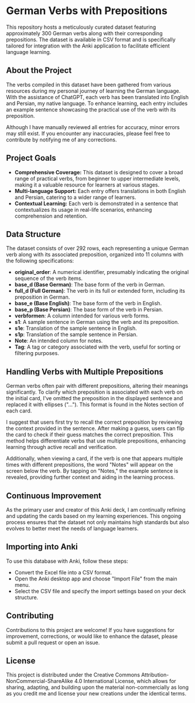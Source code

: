 # German Verbs with Prepositions

This repository hosts a meticulously curated dataset featuring approximately 300 German verbs along with their corresponding prepositions. The dataset is available in CSV format and is specifically tailored for integration with the Anki application to facilitate efficient language learning.

## About the Project
The verbs compiled in this dataset have been gathered from various resources during my personal journey of learning the German language. With the assistance of ChatGPT, each verb has been translated into English and Persian, my native language. To enhance learning, each entry includes an example sentence showcasing the practical use of the verb with its preposition.

Although I have manually reviewed all entries for accuracy, minor errors may still exist. If you encounter any inaccuracies, please feel free to contribute by notifying me of any corrections.

## Project Goals
- **Comprehensive Coverage:** This dataset is designed to cover a broad range of practical verbs, from beginner to upper intermediate levels, making it a valuable resource for learners at various stages.
- **Multi-language Support:** Each entry offers translations in both English and Persian, catering to a wider range of learners.
- **Contextual Learning:** Each verb is demonstrated in a sentence that contextualizes its usage in real-life scenarios, enhancing comprehension and retention.

## Data Structure

The dataset consists of over 292 rows, each representing a unique German verb along with its associated preposition, organized into 11 columns with the following specifications:

- **original_order**: A numerical identifier, presumably indicating the original sequence of the verb items.
- **base_d (Base German)**: The base form of the verb in German.
- **full_d (Full German)**: The verb in its full or extended form, including its preposition in German.
- **base_e (Base English)**: The base form of the verb in English.
- **base_p (Base Persian)**: The base form of the verb in Persian.
- **verbformen**: A column intended for various verb forms.
- **s1**: A sample sentence in German using the verb and its preposition.
- **s1e**: Translation of the sample sentence in English.
- **s1p**: Translation of the sample sentence in Persian.
- **Note**: An intended column for notes.
- **Tag**: A tag or category associated with the verb, useful for sorting or filtering purposes.

## Handling Verbs with Multiple Prepositions

German verbs often pair with different prepositions, altering their meanings significantly. To clarify which preposition is associated with each verb on the initial card, I've omitted the preposition in the displayed sentence and replaced it with ellipses ("..."). This format is found in the Notes section of each card.

I suggest that users first try to recall the correct preposition by reviewing the context provided in the sentence. After making a guess, users can flip the card to check if their guess matches the correct preposition. This method helps differentiate verbs that use multiple prepositions, enhancing learning through active recall and verification.

Additionally, when viewing a card, if the verb is one that appears multiple times with different prepositions, the word "Notes" will appear on the screen below the verb. By tapping on "Notes," the example sentence is revealed, providing further context and aiding in the learning process.

## Continuous Improvement
As the primary user and creator of this Anki deck, I am continually refining and updating the cards based on my learning experiences. This ongoing process ensures that the dataset not only maintains high standards but also evolves to better meet the needs of language learners.

## Importing into Anki

To use this database with Anki, follow these steps:

- Convert the Excel file into a CSV format.
- Open the Anki desktop app and choose "Import File" from the main menu.
- Select the CSV file and specify the import settings based on your deck structure.

## Contributing
Contributions to this project are welcome! If you have suggestions for improvement, corrections, or would like to enhance the dataset, please submit a pull request or open an issue.

## License
This project is distributed under the Creative Commons Attribution-NonCommercial-ShareAlike 4.0 International License, which allows for sharing, adapting, and building upon the material non-commercially as long as you credit me and license your new creations under the identical terms.

